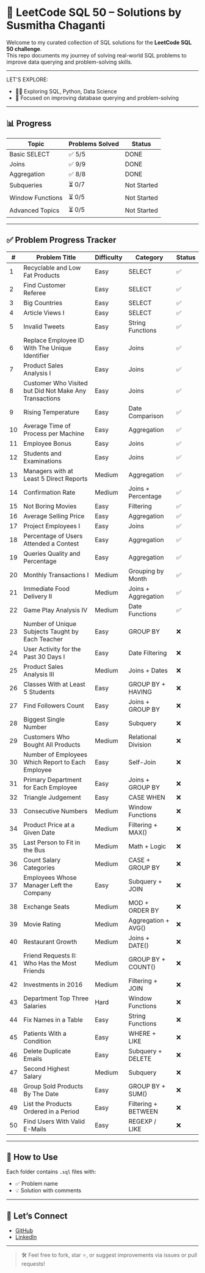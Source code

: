# 🧠 LeetCode SQL 50 – Solutions by Susmitha Chaganti

Welcome to my curated collection of SQL solutions for the **LeetCode SQL 50 challenge**.  
This repo documents my journey of solving real-world SQL problems to improve data querying and problem-solving skills.

---
LET'S EXPLORE:

- 👩‍💻 Exploring SQL, Python, Data Science
- 🎯 Focused on improving database querying and problem-solving 
---

## 📊 Progress

| Topic            | Problems Solved | Status        |
|------------------|------------------|----------------|
| Basic SELECT      | ✅ 5/5           | DONE       |
| Joins             | ✅ 9/9           | DONE   |
| Aggregation       | ✅  8/8             | DONE    |
| Subqueries        | ⏳ 0/7             | Not Started    |
| Window Functions  | ⏳ 0/5             | Not Started    |
| Advanced Topics   | ⏳ 0/5             | Not Started    |
---

## ✅ Problem Progress Tracker

| # | Problem Title                                               | Difficulty | Category            | Status |
|---|-------------------------------------------------------------|------------|---------------------|--------|
| 1 | Recyclable and Low Fat Products                             | Easy       | SELECT              | ✅      |
| 2 | Find Customer Referee                                       | Easy       | SELECT              | ✅      |
| 3 | Big Countries                                               | Easy       | SELECT              | ✅      |
| 4 | Article Views I                                             | Easy       | SELECT              | ✅      |
| 5 | Invalid Tweets                                              | Easy       | String Functions    | ✅      |
| 6 | Replace Employee ID With The Unique Identifier              | Easy       | Joins               | ✅      |
| 7 | Product Sales Analysis I                                    | Easy       | Joins               | ✅        |
| 8 | Customer Who Visited but Did Not Make Any Transactions      | Easy       | Joins               | ✅       |
| 9 | Rising Temperature                                          | Easy       | Date Comparison     | ✅        |
|10 | Average Time of Process per Machine                         | Easy       | Aggregation         | ✅       |
|11 | Employee Bonus                                              | Easy       | Joins               | ✅        |
|12 | Students and Examinations                                   | Easy       | Joins               | ✅       |
|13 | Managers with at Least 5 Direct Reports                     | Medium     | Aggregation         | ✅        |
|14 | Confirmation Rate                                           | Medium     | Joins + Percentage  | ✅        |
|15 | Not Boring Movies                                           | Easy       | Filtering           | ✅       |
|16 | Average Selling Price                                       | Easy       | Aggregation         | ✅       |
|17 | Project Employees I                                         | Easy       | Joins               | ✅       |
|18 | Percentage of Users Attended a Contest                      | Easy       | Aggregation         | ✅       |
|19 | Queries Quality and Percentage                              | Easy       | Aggregation         | ✅       |
|20 | Monthly Transactions I                                      | Medium     | Grouping by Month   | ✅       |
|21 | Immediate Food Delivery II                                  | Medium     | Joins + Aggregation | ✅       |
|22 | Game Play Analysis IV                                       | Medium     | Date Functions      | ✅       |
|23 | Number of Unique Subjects Taught by Each Teacher            | Easy       | GROUP BY            | ❌      |
|24 | User Activity for the Past 30 Days I                        | Easy       | Date Filtering      | ❌      |
|25 | Product Sales Analysis III                                  | Medium     | Joins + Dates       | ❌      |
|26 | Classes With at Least 5 Students                            | Easy       | GROUP BY + HAVING   | ❌      |
|27 | Find Followers Count                                        | Easy       | Joins + GROUP BY    | ❌      |
|28 | Biggest Single Number                                       | Easy       | Subquery            | ❌      |
|29 | Customers Who Bought All Products                           | Medium     | Relational Division | ❌      |
|30 | Number of Employees Which Report to Each Employee           | Easy       | Self-Join           | ❌      |
|31 | Primary Department for Each Employee                        | Easy       | Joins + GROUP BY    | ❌      |
|32 | Triangle Judgement                                          | Easy       | CASE WHEN           | ❌      |
|33 | Consecutive Numbers                                         | Medium     | Window Functions    | ❌      |
|34 | Product Price at a Given Date                               | Medium     | Filtering + MAX()   | ❌      |
|35 | Last Person to Fit in the Bus                               | Medium     | Math + Logic        | ❌      |
|36 | Count Salary Categories                                     | Medium     | CASE + GROUP BY     | ❌      |
|37 | Employees Whose Manager Left the Company                    | Easy       | Subquery + JOIN     | ❌      |
|38 | Exchange Seats                                              | Medium     | MOD + ORDER BY      | ❌      |
|39 | Movie Rating                                                | Medium     | Aggregation + AVG() | ❌      |
|40 | Restaurant Growth                                           | Medium     | Joins + DATE()      | ❌      |
|41 | Friend Requests II: Who Has the Most Friends                | Medium     | GROUP BY + COUNT()  | ❌      |
|42 | Investments in 2016                                         | Medium     | Filtering + JOIN    | ❌      |
|43 | Department Top Three Salaries                               | Hard       | Window Functions    | ❌      |
|44 | Fix Names in a Table                                        | Easy       | String Functions    | ❌      |
|45 | Patients With a Condition                                   | Easy       | WHERE + LIKE        | ❌      |
|46 | Delete Duplicate Emails                                     | Easy       | Subquery + DELETE   | ❌      |
|47 | Second Highest Salary                                       | Medium     | Subquery            | ❌      |
|48 | Group Sold Products By The Date                             | Easy       | GROUP BY + SUM()    | ❌      |
|49 | List the Products Ordered in a Period                       | Easy       | Filtering + BETWEEN | ❌      |
|50 | Find Users With Valid E-Mails                               | Easy       | REGEXP / LIKE       | ❌      |

---

## 📌 How to Use
Each folder contains `.sql` files with:
- ✅ Problem name
- 💡 Solution with comments
---
## 🔗 Let’s Connect
- [GitHub](https://github.com/susmithachaganti)
- [LinkedIn](www.linkedin.com/in/susmitha-chaganti-230756280)

---

> 🛠️ Feel free to fork, star ⭐, or suggest improvements via issues or pull requests!

